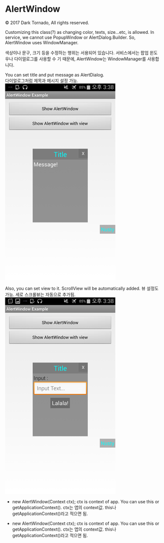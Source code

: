 # AlertWindow

© 2017 Dark Tornado, All rights reserved.

Customizing this class(?) as changing color, texts, size...etc, is allowed.
In service, we cannot use PopupWindow or AlertDialog.Builder.
So, AlertWindow uses WindowManager.

색상이나 문구, 크기 등을 수정하는 행위는 서용되어 있습니다.
서비스에서는 팝업 윈도우나 다이얼로그를 사용할 수 기 때문에, AlertWindow는 WindowManager를 사용합니다.



You can set title and put message as AlertDialog.<br>
다이얼로그처럼 제목과 메시지 설정 가능.
<img src="https://raw.githubusercontent.com/DarkTornado/AlertWindow/master/Example_Image_2.png" width="360">

Also, you can set view to it. ScrollView will be automatically added.
뷰 설정도 가능. 세로 스크롤뷰는 자동으로 추가됨.
<img src="https://raw.githubusercontent.com/DarkTornado/AlertWindow/master/Example_Image_3.png" width="360">


- new AlertWindow(Context ctx);
ctx is context of app. You can use this or getApplicationContext(). ctx는 앱의 context값. this나 getApplicationContext()라고 적으면 됨.

- new AlertWindow(Context ctx);
ctx is context of app. You can use this or getApplicationContext(). ctx는 앱의 context값. this나 getApplicationContext()라고 적으면 됨.



